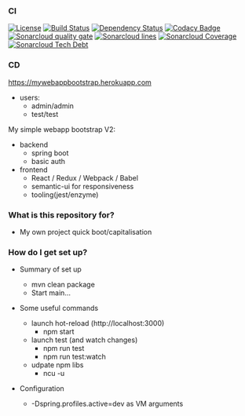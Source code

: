 ### CI
[![License](https://img.shields.io/badge/License-Apache%202.0-blue.svg)](https://opensource.org/licenses/Apache-2.0)
[![Build Status](https://travis-ci.org/adioss/MyWebAppBootstrap.svg?branch=master)](https://travis-ci.org/adioss/MyWebAppBootstrap)
[![Dependency Status](https://www.versioneye.com/user/projects/5a6e6fe00fb24f381441d08d/badge.svg?style=flat-square)](https://www.versioneye.com/user/projects/5a6e6fe00fb24f381441d08d)
[![Codacy Badge](https://api.codacy.com/project/badge/Grade/c0e8fde1cc774fa28ec8c1dbb16be95f)](https://www.codacy.com/app/adioss/MyWebAppBootstrap?utm_source=github.com&amp;utm_medium=referral&amp;utm_content=adioss/MyWebAppBootstrap&amp;utm_campaign=Badge_Grade)
[![Sonarcloud quality gate](https://sonarcloud.io/api/badges/gate?key=com.adioss.bootstrap:web)](https://sonarcloud.io/dashboard?id=com.adioss.bootstrap:web)
[![Sonarcloud lines](https://sonarcloud.io/api/badges/measure?key=com.adioss.bootstrap:web&metric=lines)](https://sonarcloud.io/dashboard?id=com.adioss.bootstrap:web)
[![Sonarcloud Coverage](https://sonarcloud.io/api/badges/measure?key=com.adioss.bootstrap:web&metric=coverage)](https://sonarcloud.io/component_measures/metric/coverage/list?id=com.adioss.bootstrap%3Aweb)
[![Sonarcloud Tech Debt](https://sonarcloud.io/api/badges/measure?key=com.adioss.bootstrap:web&metric=sqale_debt_ratio)](https://sonarcloud.io/project/issues?facetMode=effort&id=com.adioss.bootstrap%3Aweb&resolved=false&types=CODE_SMELL)

### CD 
https://mywebappbootstrap.herokuapp.com
* users:
    * admin/admin
    * test/test

My simple webapp bootstrap V2:

* backend
    * spring boot
    * basic auth
* frontend
    * React / Redux / Webpack / Babel
    * semantic-ui for responsiveness
    * tooling(jest/enzyme)

### What is this repository for? ###

* My own project quick boot/capitalisation

### How do I get set up? ###
* Summary of set up
   * mvn clean package
   * Start main...

* Some useful commands
   * launch hot-reload (http://localhost:3000)
        * npm start
   * launch test (and watch changes)
        * npm run test 
        * npm run test:watch
   * udpate npm libs
        * ncu -u

* Configuration
   * -Dspring.profiles.active=dev as VM arguments
